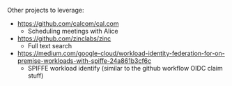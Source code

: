 Other projects to leverage:

- https://github.com/calcom/cal.com
  - Scheduling meetings with Alice
- https://github.com/zinclabs/zinc
  - Full text search
- https://medium.com/google-cloud/workload-identity-federation-for-on-premise-workloads-with-spiffe-24a861b3cf6c
  - SPIFFE workload identify (similar to the github workflow OIDC claim stuff)